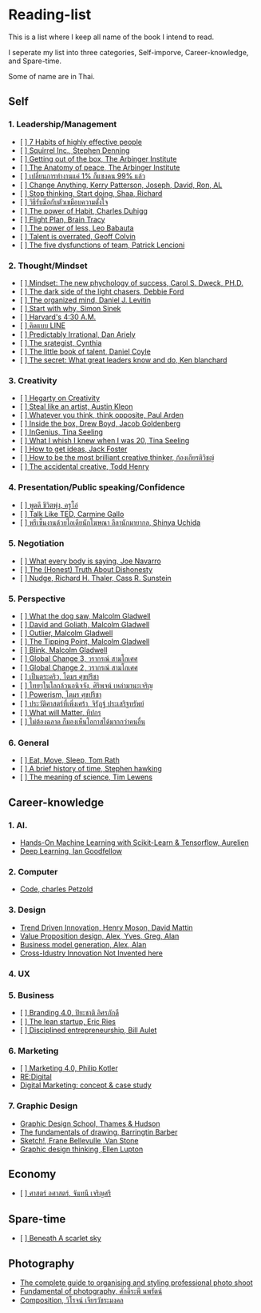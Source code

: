 # Reading-list
<p>This is a list where I keep all name of the book I intend to read.</p>
<p>I seperate my list into three categories, Self-imporve, Career-knowledge, and Spare-time.</p>
<p>Some of name are in Thai.</p>
</hr>
<h2> Self </h2>
<h3> 1. Leadership/Management </h3>
  <ul>
    <li>[ ]<a href=""> 7 Habits of highly effective people</a></li>
    <li>[ ]<a href=""> Squirrel Inc., Stephen Denning</a></li>
    <li>[ ]<a href=""> Getting out of the box, The Arbinger Institute</a></li>
    <li>[ ]<a href=""> The Anatomy of peace, The Arbinger Institute</a></li>
    <li>[ ]<a href=""> เปลี่ยนการทำงานแค่ 1% ก็แซงคน 99% แล้ว</a></li>
    <li>[ ]<a href=""> Change Anything, Kerry Patterson, Joseph, David, Ron, AL</a></li>
    <li>[ ]<a href=""> Stop thinking, Start doing, Shaa, Richard</a></li>
    <li>[ ]<a href=""> วิธีรับมือกับตัวเขมือบความตั้งใจ</a></li>
    <li>[ ]<a href=""> The power of Habit, Charles Duhigg</a></li>
    <li>[ ]<a href=""> Flight Plan, Brain Tracy</a></li>
    <li>[ ]<a href=""> The power of less, Leo Babauta</a></li>
    <li>[ ]<a href=""> Talent is overrated, Geoff Colvin</a></li>
    <li>[ ]<a href=""> The five dysfunctions of team, Patrick Lencioni</a></li>
  </ul>
<h3> 2. Thought/Mindset</h3>
  <ul>
    <li>[ ]<a href=""> Mindset: The new phychology of success, Carol S. Dweck, PH.D.</a></li>
    <li>[ ]<a href=""> The dark side of the light chasers, Debbie Ford</a></li>
    <li>[ ]<a href=""> The organized mind, Daniel J. Levitin</a></li>
    <li>[ ]<a href=""> Start with why, Simon Sinek</a></li>
    <li>[ ]<a href=""> Harvard's 4:30 A.M.</a></li>
    <li>[ ]<a href=""> คิดแบบ LINE</a></li>
    <li>[ ]<a href=""> Predictably Irrational, Dan Ariely</a></li>
    <li>[ ]<a href=""> The srategist, Cynthia</a></li>
    <li>[ ]<a href=""> The little book of talent, Daniel Coyle</a></li>
    <li>[ ]<a href=""> The secret: What great leaders know and do, Ken blanchard</a></li>
  </ul>
<h3> 3. Creativity </h3>
  <ul>
    <li>[ ]<a href=""> Hegarty on Creativity</a></li>
    <li>[ ]<a href=""> Steal like an artist, Austin Kleon</a></li>
    <li>[ ]<a href=""> Whatever you think, think opposite, Paul Arden</a></li>
    <li>[ ]<a href=""> Inside the box, Drew Boyd, Jacob Goldenberg</a></li>
    <li>[ ]<a href=""> InGenius, Tina Seeling</a></li>
    <li>[ ]<a href=""> What I whish I knew when I was 20, Tina Seeling</a></li>
    <li>[ ]<a href=""> How to get ideas, Jack Foster</a></li>
    <li>[ ]<a href=""> How to be the most brilliant creative thinker, ก้องเกียรติวิชญ์</a></li>
    <li>[ ]<a href=""> The accidental creative, Todd Henry</a></li>
  </ul>
<h3> 4. Presentation/Public speaking/Confidence </h3>
  <ul>
    <li>[ ]<a href=""> พูดดี ชีวิตพุ่ง, ครูโอ๋</a></li>
    <li>[ ]<a href=""> Talk Like TED, Carmine Gallo</a></li>
    <li>[ ]<a href=""> พรีเซ็นงานด้วยไอเดียนักโฆษณา ลีลานักมายากล, Shinya Uchida</a></li>
  </ul>
<h3> 5. Negotiation </h3>
  <ul>
    <li>[ ]<a href=""> What every body is saying, Joe Navarro</a></li>
    <li>[ ]<a href=""> The (Honest) Truth About Dishonesty</a></li>
    <li>[ ]<a href=""> Nudge, Richard H. Thaler, Cass R. Sunstein</a></li>
  </ul>
<h3> 5. Perspective </h3>
  <ul>
    <li>[ ]<a href=""> What the dog saw, Malcolm Gladwell</a></li>
    <li>[ ]<a href=""> David and Goliath, Malcolm Gladwell</a></li>
    <li>[ ]<a href=""> Outlier, Malcolm Gladwell</a></li>
    <li>[ ]<a href=""> The Tipping Point, Malcolm Gladwell</a></li>
    <li>[ ]<a href=""> Blink, Malcolm Gladwell</a></li>
    <li>[ ]<a href=""> Global Change 3, วรากรณ์ สามโกเศศ</a></li>
    <li>[ ]<a href=""> Global Change 2, วรากรณ์ สามโกเศศ</a></li>
    <li>[ ]<a href=""> เป็นตระคริว, โตมร ศุขปรีชา</a></li>
    <li>[ ]<a href=""> ไทยๆในโลกล้วนอนิจจัง, ศิริพจน์ เหล่ามานะเจริญ</a></li>
    <li>[ ]<a href=""> Powerism, โตมร ศุขปรีชา</a></li>
    <li>[ ]<a href=""> ประวัติศาสตร์ที่เพิ่งเศร้า, จิรัฏฐ์ ประเสริฐทรัพย์</a></li>
    <li>[ ]<a href=""> What will Matter, ทีปกร</a></li>
    <li>[ ]<a href=""> ไม่ต้องฉลาด ก็มองเห็นโอกาสได้มากกว่าคนอื่น</a></li>
  </ul>
<h3> 6. General </h3>
  <ul>
    <li>[ ]<a href=""> Eat, Move, Sleep, Tom Rath</a></li>
    <li>[ ]<a href=""> A brief history of time, Stephen hawking</a></li>
    <li>[ ]<a href=""> The meaning of science, Tim Lewens</a></li>
  </ul>
<h2> Career-knowledge </h2>
<h3> 1. AI. </h3>
  <ul>
    <li><a href=""> Hands-On Machine Learning with Scikit-Learn & Tensorflow, Aurelien</a></li>
    <li><a href=""> Deep Learning, Ian Goodfellow</a></li>
  </ul>
<h3> 2. Computer </h3>
  <ul>
    <li><a href=""> Code, charles Petzold</a></li>
  </ul>
<h3> 3. Design </h3>
  <ul>
    <li><a href=""> Trend Driven Innovation, Henry Moson, David Mattin</a></li>
    <li><a href=""> Value Proposition design, Alex, Yves, Greg, Alan</a></li>
    <li><a href=""> Business model generation, Alex, Alan</a></li>
    <li><a href=""> Cross-Idustry Innovation Not Invented here</a></li>
  </ul>
<h3> 4. UX </h3>
<h3> 5. Business </h3>
  <ul>
    <li>[ ]<a href=""> Branding 4.0, ปิยะชาติ อิศรภักดี</a></li>
    <li>[ ]<a href=""> The lean startup, Eric Ries</a></li>
    <li>[ ]<a href=""> Disciplined entrepreneurship, Bill Aulet</a></li>
  </ul>
<h3> 6. Marketing </h3>
  <ul>
    <li>[ ]<a href=""> Marketing 4.0, Philip Kotler</a></li>
    <li><a href=""> RE:Digital</a></li>
    <li><a href=""> Digital Marketing: concept & case study</a></li>
  </ul>
<h3> 7. Graphic Design </h3>
  <ul>
    <li><a href=""> Graphic Design School, Thames & Hudson</a></li>
    <li><a href=""> The fundamentals of drawing, Barringtin Barber</a></li>
    <li><a href=""> Sketch!, Frane Bellevulle ,Van Stone</a></li>
    <li><a href=""> Graphic design thinking ,Ellen Lupton</a></li> 
  </ul>
<h2> Economy </h2>
  <ul>
    <li>[ ]<a href=""> ศาสตร์ อศาสตร์, จันทนี เจริญศรี</a></li>
  </ul>
<h2> Spare-time </h2>
  <ul>
    <li>[ ]<a href=""> Beneath A scarlet sky</a></li>
  </ul>
<h2> Photography </h2>
  <ul>
    <li><a href=""> The complete guide to organising and styling professional photo shoot</a></li>
    <li><a href=""> Fundamental of photography, ศักดิ์ระพี นพรัตน์</a></li>
    <li><a href=""> Composition, วิโรจน์ เจียรวัชระมงคล</a></li>
  </ul>


